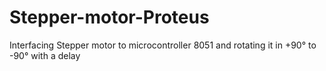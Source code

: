 # Stepper-motor-Proteus
Interfacing Stepper motor to microcontroller 8051 and rotating it in +90° to -90° with a delay
